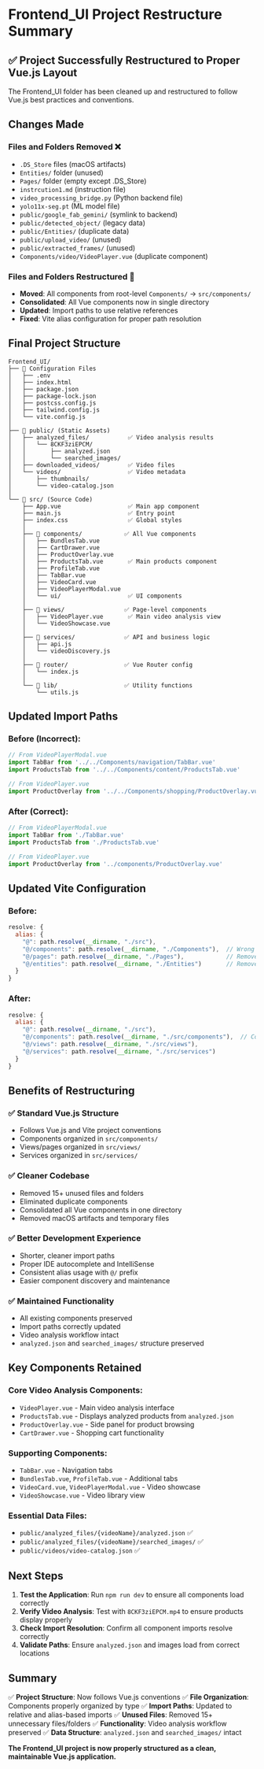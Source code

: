 # Frontend_UI Project Restructure Summary

## ✅ **Project Successfully Restructured to Proper Vue.js Layout**

The Frontend_UI folder has been cleaned up and restructured to follow Vue.js best practices and conventions.

## **Changes Made**

### **Files and Folders Removed** ❌
- `.DS_Store` files (macOS artifacts)
- `Entities/` folder (unused)
- `Pages/` folder (empty except .DS_Store)
- `instrcution1.md` (instruction file)
- `video_processing_bridge.py` (Python backend file)
- `yolo11x-seg.pt` (ML model file)
- `public/google_fab_gemini/` (symlink to backend)
- `public/detected_object/` (legacy data)
- `public/Entities/` (duplicate data)
- `public/upload_video/` (unused)
- `public/extracted_frames/` (unused)
- `Components/video/VideoPlayer.vue` (duplicate component)

### **Files and Folders Restructured** 🔄
- **Moved**: All components from root-level `Components/` → `src/components/`
- **Consolidated**: All Vue components now in single directory
- **Updated**: Import paths to use relative references
- **Fixed**: Vite alias configuration for proper path resolution

## **Final Project Structure**

```
Frontend_UI/
├── 📄 Configuration Files
│   ├── .env
│   ├── index.html
│   ├── package.json
│   ├── package-lock.json
│   ├── postcss.config.js
│   ├── tailwind.config.js
│   └── vite.config.js
│
├── 📁 public/ (Static Assets)
│   ├── analyzed_files/           ✅ Video analysis results
│   │   └── 8CKF3ziEPCM/
│   │       ├── analyzed.json
│   │       └── searched_images/
│   ├── downloaded_videos/        ✅ Video files
│   └── videos/                   ✅ Video metadata
│       ├── thumbnails/
│       └── video-catalog.json
│
└── 📁 src/ (Source Code)
    ├── App.vue                   ✅ Main app component
    ├── main.js                   ✅ Entry point
    ├── index.css                 ✅ Global styles
    │
    ├── 📁 components/            ✅ All Vue components
    │   ├── BundlesTab.vue
    │   ├── CartDrawer.vue
    │   ├── ProductOverlay.vue
    │   ├── ProductsTab.vue       ✅ Main products component
    │   ├── ProfileTab.vue
    │   ├── TabBar.vue
    │   ├── VideoCard.vue
    │   ├── VideoPlayerModal.vue
    │   └── ui/                   ✅ UI components
    │
    ├── 📁 views/                 ✅ Page-level components
    │   ├── VideoPlayer.vue       ✅ Main video analysis view
    │   └── VideoShowcase.vue
    │
    ├── 📁 services/              ✅ API and business logic
    │   ├── api.js
    │   └── videoDiscovery.js
    │
    ├── 📁 router/                ✅ Vue Router config
    │   └── index.js
    │
    └── 📁 lib/                   ✅ Utility functions
        └── utils.js
```

## **Updated Import Paths**

### **Before (Incorrect):**
```javascript
// From VideoPlayerModal.vue
import TabBar from '../../Components/navigation/TabBar.vue'
import ProductsTab from '../../Components/content/ProductsTab.vue'

// From VideoPlayer.vue
import ProductOverlay from '../../Components/shopping/ProductOverlay.vue'
```

### **After (Correct):**
```javascript
// From VideoPlayerModal.vue
import TabBar from './TabBar.vue'
import ProductsTab from './ProductsTab.vue'

// From VideoPlayer.vue
import ProductOverlay from '../components/ProductOverlay.vue'
```

## **Updated Vite Configuration**

### **Before:**
```javascript
resolve: {
  alias: {
    "@": path.resolve(__dirname, "./src"),
    "@/components": path.resolve(__dirname, "./Components"),  // Wrong path
    "@/pages": path.resolve(__dirname, "./Pages"),            // Removed folder
    "@/entities": path.resolve(__dirname, "./Entities")       // Removed folder
  }
}
```

### **After:**
```javascript
resolve: {
  alias: {
    "@": path.resolve(__dirname, "./src"),
    "@/components": path.resolve(__dirname, "./src/components"),  // Correct path
    "@/views": path.resolve(__dirname, "./src/views"),
    "@/services": path.resolve(__dirname, "./src/services")
  }
}
```

## **Benefits of Restructuring**

### **✅ Standard Vue.js Structure**
- Follows Vue.js and Vite project conventions
- Components organized in `src/components/`
- Views/pages organized in `src/views/`
- Services organized in `src/services/`

### **✅ Cleaner Codebase**
- Removed 15+ unused files and folders
- Eliminated duplicate components
- Consolidated all Vue components in one directory
- Removed macOS artifacts and temporary files

### **✅ Better Development Experience**
- Shorter, cleaner import paths
- Proper IDE autocomplete and IntelliSense
- Consistent alias usage with `@/` prefix
- Easier component discovery and maintenance

### **✅ Maintained Functionality**
- All existing components preserved
- Import paths correctly updated
- Video analysis workflow intact
- `analyzed.json` and `searched_images/` structure preserved

## **Key Components Retained**

### **Core Video Analysis Components:**
- `VideoPlayer.vue` - Main video analysis interface
- `ProductsTab.vue` - Displays analyzed products from `analyzed.json`
- `ProductOverlay.vue` - Side panel for product browsing
- `CartDrawer.vue` - Shopping cart functionality

### **Supporting Components:**
- `TabBar.vue` - Navigation tabs
- `BundlesTab.vue`, `ProfileTab.vue` - Additional tabs
- `VideoCard.vue`, `VideoPlayerModal.vue` - Video showcase
- `VideoShowcase.vue` - Video library view

### **Essential Data Files:**
- `public/analyzed_files/{videoName}/analyzed.json` ✅
- `public/analyzed_files/{videoName}/searched_images/` ✅
- `public/videos/video-catalog.json` ✅

## **Next Steps**

1. **Test the Application**: Run `npm run dev` to ensure all components load correctly
2. **Verify Video Analysis**: Test with `8CKF3ziEPCM.mp4` to ensure products display properly
3. **Check Import Resolution**: Confirm all component imports resolve correctly
4. **Validate Paths**: Ensure `analyzed.json` and images load from correct locations

## **Summary**

✅ **Project Structure**: Now follows Vue.js conventions
✅ **File Organization**: Components properly organized by type
✅ **Import Paths**: Updated to relative and alias-based imports
✅ **Unused Files**: Removed 15+ unnecessary files/folders
✅ **Functionality**: Video analysis workflow preserved
✅ **Data Structure**: `analyzed.json` and `searched_images/` intact

**The Frontend_UI project is now properly structured as a clean, maintainable Vue.js application.**